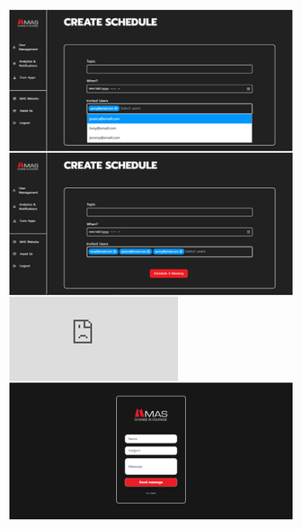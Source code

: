 ![Preview](https://github.com/Dasuni-mg/virtual-tour-app-MAS-V1/blob/main/Capture1.PNG)
![Preview](https://github.com/Dasuni-mg/virtual-tour-app-MAS-V1/blob/main/Capture3.PNG)
![Preview](https://github.com/Dasuni-mg/dasu.github.io/blob/main/assets/images/portfolio/mas.pdf)
![Preview](https://github.com/Dasuni-mg/virtual-tour-app-MAS-V1/blob/main/assist%20us.png)
